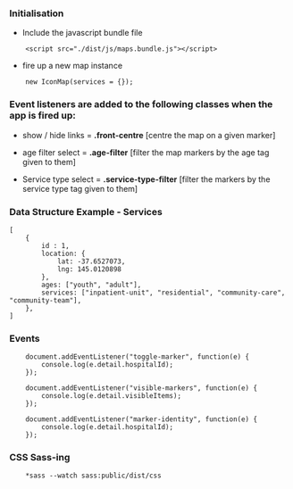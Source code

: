 ### Initialisation ###

* Include the javascript bundle file 

```
	<script src="./dist/js/maps.bundle.js"></script>    
```

* fire up a new map instance

```
	new IconMap(services = {});
```

### Event listeners are added to the following classes when the app is fired up: ###

* show / hide links = **.front-centre** [centre the map on a given marker]

* age filter select = **.age-filter** [filter the map markers by the age tag given to them]

* Service type select = **.service-type-filter** [filter the markers by the service type tag given to them]

### Data Structure Example - Services ###

```
[
	{
		id : 1,
		location: {
			lat: -37.6527073,
			lng: 145.0120898
		},
		ages: ["youth", "adult"],
		services: ["inpatient-unit", "residential", "community-care", "community-team"],
	},
]
```

### Events ###

```
	document.addEventListener("toggle-marker", function(e) {
    	console.log(e.detail.hospitalId);
    });

    document.addEventListener("visible-markers", function(e) {
    	console.log(e.detail.visibleItems);
    });

    document.addEventListener("marker-identity", function(e) {
    	console.log(e.detail.hospitalId);
    });
```

### CSS Sass-ing ###

```
	*sass --watch sass:public/dist/css 
```

